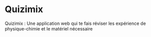 # Quizimix
Quizimix :  Une application web qui te fais réviser les expérience de physique-chimie et le matériel nécessaire
